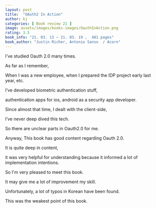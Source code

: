 ```yaml
---
layout: post
title:  "OAuth2 In Action"
author: kj
categories: [ Book review 21 ]
image: assets/images/books-images/OauthInAction.png
rating: 3.5
book_info: "21. 03. 13 ~ 21. 03. 19 ,  481 pages"
book_author: "Justin Richer, Antonio Sanso  / Acorn"
---
```

I've studied Oauth 2.0 many times.

As far as I remember,

When I was a new employee, when I prepared the IDP project early last year, etc.

I’ve developed biometric authentication stuff, 

authentication apps for ios, android as a security app developer.

Since almost that time, I dealt with the client-side, 

I’ve never deep dived this tech.

So there are unclear parts in Oauth2.0 for me.

Anyway, This book has good content regarding Oauth 2.0.

It is quite deep in content, 

it was very helpful for understanding because it informed a lot of implementation intentions.

So I'm very pleased to meet this book. 

It may give me a lot of improvement my skill.

Unfortunately, a lot of typos in Korean have been found.

This was the weakest point of this book.

